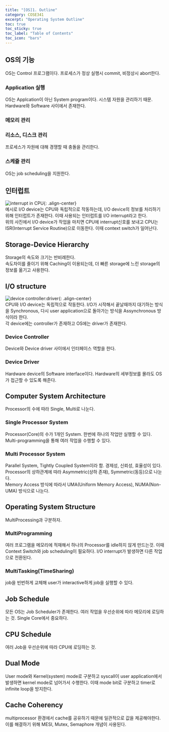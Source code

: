 ```yaml
---
title: "[OS]1. Outline"
category: COSE341
excerpt: "Operating System Outline"
toc: true
toc_sticky: true
toc_label: "Table of Contents"
toc_icon: "bars"
---
```

## OS의 기능
OS는 Control 프로그램이다. 프로세스가 정상 실행시 commit, 비정상시 abort한다.
### Application 실행
OS는 Applcation이 아닌 System program이다. 시스템 자원을 관리하기 때문.  
Hardware와 Software 사이에서 존재한다. 
### 메모리 관리
### 리소스, 디스크 관리
프로세스가 자원에 대해 경쟁할 때 충돌을 관리한다.
### 스케쥴 관리
OS는 job scheduling을 지원한다.

## 인터럽트
![interrupt in CPU](https://user-images.githubusercontent.com/45323902/161416862-c33aacea-150f-4cb3-86c6-82a06226650d.jpg){: .align-center}  
예시로 I/O device는 CPU와 독립적으로 작동하는데, I/O device의 정보를 처리하기 위해 인터럽트가 존재한다. 이때 사용되는 인터럽트를 I/O interrupt라고 한다.  
위의 사진에서 I/O device가 작업을 마치면 CPU에 interrupt신호를 보내고 CPU는 ISR(Interrupt Service Routine)으로 이동한다. 이때 context switch가 일어난다.  
## Storage-Device Hierarchy
Storage의 속도와 크기는 반비례한다.  
속도차이를 줄이기 위해 Caching이 이용되는데, 더 빠른 storage에 느린 storage의 정보를 옮기고 사용한다. 
## I/O structure
![device controller:driver](https://user-images.githubusercontent.com/45323902/164723185-de9a7495-9802-400f-bf0f-a6251df3e19b.jpeg){: .align-center}  
CPU와 I/O device는 독립적으로 작동한다. I/O가 시작해서 끝날때까지 대기하는 방식을 Synchronous, 다시 user application으로 돌아가는 방식을 Assynchronous 방식이라 한다.  
각 device에는 controller가 존재하고 OS에는 driver가 존재한다. 
### Device Controller
Device와 Device driver 사이에서 인터페이스 역할을 한다.
### Device Driver
Hardware device의 Software interface이다. Hardware의 세부정보를 몰라도 OS가 접근할 수 있도록 해준다.

## Computer System Architecture
Processor의 수에 따라 Single, Multi로 나눈다.
### Single Processor System
Processor(Core)의 수가 1개인 System. 한번에 하나의 작업만 실행할 수 있다. Multi-programming을 통해 여러 작업을 수행할 수 있다.
### Multi Processor System
Parallel System, Tightly Coupled System이라 함. 경제성, 신뢰성, 효율성이 있다. Processor의 상하관계에 따라 Asymmetric(상하 존재), Symmetric(동등)으로 나눈다.   
Memory Access 방식에 따라서 UMA(Uniform Memory Access), NUMA(Non-UMA) 방식으로 나눈다.  

## Operating System Structure
MultiProcessing과 구분하자. 
### MultiProgramming
여러 프로그램을 메모리에 적재해서 하나의 Processor를 idle하지 않게 만드는것. 이때 Context Switch와 job scheduling이 필요하다. I/O interrupt가 발생하면 다른 작업으로 전환된다. 
### MultiTasking(TimeSharing)
job을 빈번하게 교체해 user가 interactive하게 job을 실행할 수 있다. 

## Job Schedule
모든 OS는 Job Scheduler가 존재한다. 여러 작업을 우선순위에 따라 메모리에 로딩하는 것. Single Core에서 중요하다. 
## CPU Schedule
여러 Job을 우선순위에 따라 CPU에 로딩하는 것.

## Dual Mode
User mode와 Kernel(system) mode로 구분하고 syscall이 user application에서 발생하면 kernel mode로 넘어가서 수행한다. 이때 mode bit로 구분하고 timer로 infinite loop을 방지한다.

## Cache Coherency
multiprocessor 환경에서 cache를 공유하기 때문에 일관적으로 값을 제공해야한다. 이를 해결하기 위해 MESI, Mutex, Semaphore 개념이 사용된다.
